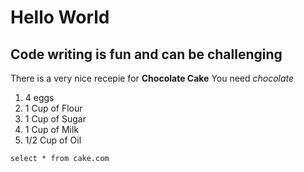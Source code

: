# Hello World

## Code writing is fun and can be challenging

There is a very nice recepie for **Chocolate Cake**
You need *chocolate*
1. 4 eggs
2. 1 Cup of Flour
3. 1 Cup of Sugar
4. 1 Cup of Milk
5. 1/2 Cup of Oil

`````````````````````
select * from cake.com
`````````````````````
